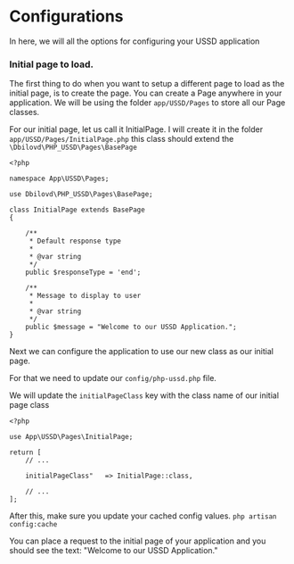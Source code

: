 # Configurations

In here, we will all the options for configuring your USSD application

### Initial page to load.
The first thing to do when you want to setup a different page to load as the initial page, is to create the page.
You can create a Page anywhere in your application. We will be using the folder `app/USSD/Pages` to store all our Page
classes.

For our initial page, let us call it InitialPage. I will create it in the folder `app/USSD/Pages/InitialPage.php` this
class should extend the `\Dbilovd\PHP_USSD\Pages\BasePage`

```
<?php

namespace App\USSD\Pages;

use Dbilovd\PHP_USSD\Pages\BasePage;

class InitialPage extends BasePage
{

    /**
     * Default response type
     *
     * @var string
     */
    public $responseType = 'end';
    
    /**
     * Message to display to user
     * 
     * @var string
     */
    public $message = "Welcome to our USSD Application.";
}

``` 

Next we can configure the application to use our new class as our initial page.

For that we need to update our `config/php-ussd.php` file.

We will update the `initialPageClass` key with the class name of our initial page class

```
<?php

use App\USSD\Pages\InitialPage;

return [
    // ...
    
    initialPageClass"   => InitialPage::class,
    
    // ...
];

```

After this, make sure you update your cached config values. `php artisan config:cache`

You can place a request to the initial page of your application and you should see the text: 
"Welcome to our USSD Application."

